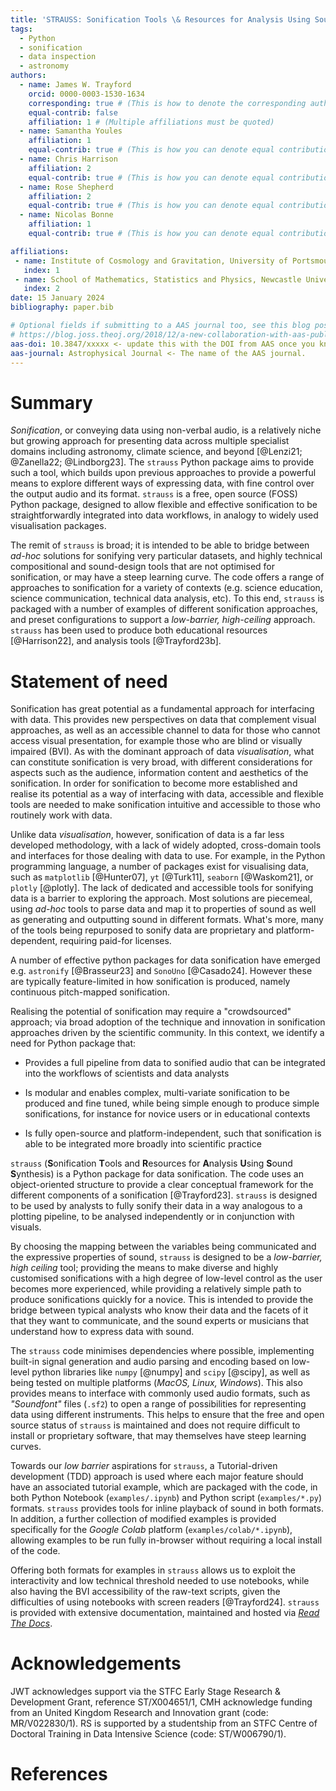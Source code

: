 ```yaml
---
title: 'STRAUSS: Sonification Tools \& Resources for Analysis Using Sound Synthesis'
tags:
  - Python
  - sonification
  - data inspection
  - astronomy
authors:
  - name: James W. Trayford
    orcid: 0000-0003-1530-1634
    corresponding: true # (This is how to denote the corresponding author)
    equal-contrib: false
    affiliation: 1 # (Multiple affiliations must be quoted)
  - name: Samantha Youles
    affiliation: 1
    equal-contrib: true # (This is how you can denote equal contributions between multiple authors)
  - name: Chris Harrison
    affiliation: 2
    equal-contrib: true # (This is how you can denote equal contributions between multiple authors)
  - name: Rose Shepherd
    affiliation: 2
    equal-contrib: true # (This is how you can denote equal contributions between multiple authors)
  - name: Nicolas Bonne
    affiliation: 1
    equal-contrib: true # (This is how you can denote equal contributions between multiple authors)

affiliations:
 - name: Institute of Cosmology and Gravitation, University of Portsmouth, Dennis Sciama Building, Burnaby Road, Portsmouth PO1 3FX, UK
   index: 1
 - name: School of Mathematics, Statistics and Physics, Newcastle University, NE1 7RU, UK
   index: 2
date: 15 January 2024
bibliography: paper.bib

# Optional fields if submitting to a AAS journal too, see this blog post:
# https://blog.joss.theoj.org/2018/12/a-new-collaboration-with-aas-publishing
aas-doi: 10.3847/xxxxx <- update this with the DOI from AAS once you know it.
aas-journal: Astrophysical Journal <- The name of the AAS journal.
---
```


# Summary

_Sonification_, or conveying data using non-verbal audio, is a relatively niche
but growing approach for presenting data across multiple specialist
domains including  astronomy, climate science, and beyond [@Lenzi21;
@Zanella22; @Lindborg23]. The
`strauss` Python package aims to provide such a tool, which builds upon previous
approaches to provide a powerful means to explore different ways of expressing
data, with fine control over the output audio and its format.
`strauss` is a free, open source (FOSS) Python package, designed to allow flexible and
effective sonification to be straightforwardly integrated into data workflows,
in analogy to widely used visualisation packages.

The remit of `strauss` is broad; it is intended to be able to bridge between
_ad-hoc_ solutions for sonifying very particular datasets, and highly technical compositional
and sound-design tools that are not optimised for sonification, or may have a steep
learning curve. The code offers a range of approaches to sonification for a variety of
contexts (e.g. science education, science communication, technical data analysis, etc). 
To this end, `strauss` is packaged with a number of examples of different sonification
approaches, and preset configurations to support a _low-barrier, high-ceiling_ approach.
`strauss` has been used to produce both educational resources [@Harrison22], and
analysis tools [@Trayford23b].

# Statement of need

Sonification has great potential as a fundamental approach for interfacing with data.
This provides new perspectives on data that complement visual approaches, as
well as an accessible channel to data for those who cannot access visual
presentation, for example those who are blind or visually impaired
(BVI). As with the dominant approach of data 
_visualisation_, what can constitute sonification is very broad, with different considerations for aspects
such as the audience, information content and aesthetics of the sonification. In
order for sonification to become more established and realise its potential as
a way of interfacing with data, accessible and flexible tools are needed to make
sonification intuitive and accessible to those who routinely work with data.

Unlike data _visualisation_, however, sonification of data is a far less developed
methodology, with a lack of widely adopted, cross-domain tools and interfaces for those dealing with data
to use. For example, in the Python programming language, a number of packages
exist for visualising data, such as `matplotlib` [@Hunter07], `yt` [@Turk11],
`seaborn` [@Waskom21], or `plotly` [@plotly]. The lack of dedicated and accessible
tools for sonifying data is a barrier to exploring the approach. Most solutions
are piecemeal, using _ad-hoc_ tools to parse data and map it to properties of sound as
well as generating and outputting sound in different formats. What's more, many 
of the tools being repurposed to sonify data are proprietary and platform-dependent, requiring
paid-for licenses.

A number of effective python packages for data sonification have emerged e.g. `astronify`
[@Brasseur23] and `SonoUno` [@Casado24]. However these are typically feature-limited
in how sonification is produced, namely continuous pitch-mapped sonification.

Realising the potential of sonification may require a "crowdsourced" approach; via
broad adoption of the technique and innovation in sonification approaches driven by
the scientific community. In this context, we identify a need for Python package that:

- Provides a full pipeline from data to sonified audio that can be integrated into the
workflows of scientists and data analysts

- Is modular and enables complex, multi-variate sonification to be produced and fine tuned,
while being simple enough to produce simple sonifications, for instance for novice users or
in educational contexts

- Is fully open-source and platform-independent, such that sonification is able to be
integrated more broadly into scientific practice

`strauss` (**S**onification **T**ools and **R**esources for **A**nalysis **U**sing
**S**ound **S**ynthesis) is a Python package for data sonification. The code uses an
object-oriented structure to provide a clear conceptual framework for the different
components of a sonification [@Trayford23]. `strauss` is designed to be used by
analysts to fully sonify their data in a way analogous to a plotting pipeline, to be
analysed independently or in conjunction with visuals.

By choosing the mapping between the variables being communicated and the expressive properties
of sound, `strauss` is designed to be a _low-barrier, high ceiling_ tool; providing
the means to make diverse and highly customised sonifications with a high degree of
low-level control as the user becomes more experienced, while providing a relatively
simple path to produce sonifications quickly for a novice. This is intended to
provide the bridge between typical analysts who know their data and the facets of
it that they want to communicate, and the sound experts or musicians that understand
how to express data with sound.

The `strauss` code minimises dependencies where possible, implementing built-in signal
generation and audio parsing and encoding based on low-level python libraries like
`numpy` [@numpy] and `scipy` [@scipy], as well as being tested on multiple platforms (_MacOS, Linux,
Windows_). This also provides means to interface with commonly used audio formats,
such as _"Soundfont"_ files (`.sf2`) to open a range of possibilities for representing
data using different instruments. This helps to ensure that the free and open source
status of `strauss` is maintained and does not require difficult to install or
proprietary software, that may themselves have steep learning curves.

Towards our _low barrier_ aspirations for `strauss`, a Tutorial-driven development (TDD)
approach is used where each major feature should have an associated tutorial example,
which are packaged with the code, in both Python Notebook (`examples/.ipynb`) and Python script
(`examples/*.py`) formats. `strauss` provides tools for inline playback of sound in both formats.
In addition, a further collection of modified examples is provided specifically for the
_Google Colab_ platform (`examples/colab/*.ipynb`), allowing examples to be run fully
in-browser without requiring a local install of the code. 

Offering both formats for examples in `strauss` allows us to exploit the interactivity
and low technical threshold needed to use notebooks, while also having the BVI accessibility
of the raw-text scripts, given the difficulties of using notebooks with screen readers
[@Trayford24]. `strauss` is provided with extensive documentation, maintained and hosted via
[_Read The Docs_](https://strauss.readthedocs.io/en/latest/).

# Acknowledgements

JWT acknowledges support via the STFC Early Stage Research
& Development Grant, reference ST/X004651/1, CMH acknowledge funding from an United Kingdom
Research and Innovation grant (code: MR/V022830/1). RS is supported by a studentship from an
STFC Centre of Doctoral Training in Data Intensive Science (code: ST/W006790/1).

# References
